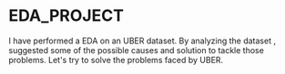 # EDA_PROJECT
I have performed a EDA on an UBER dataset. By analyzing the dataset , suggested some of the possible causes and solution to tackle those problems.
Let's try to solve the problems faced by UBER.
